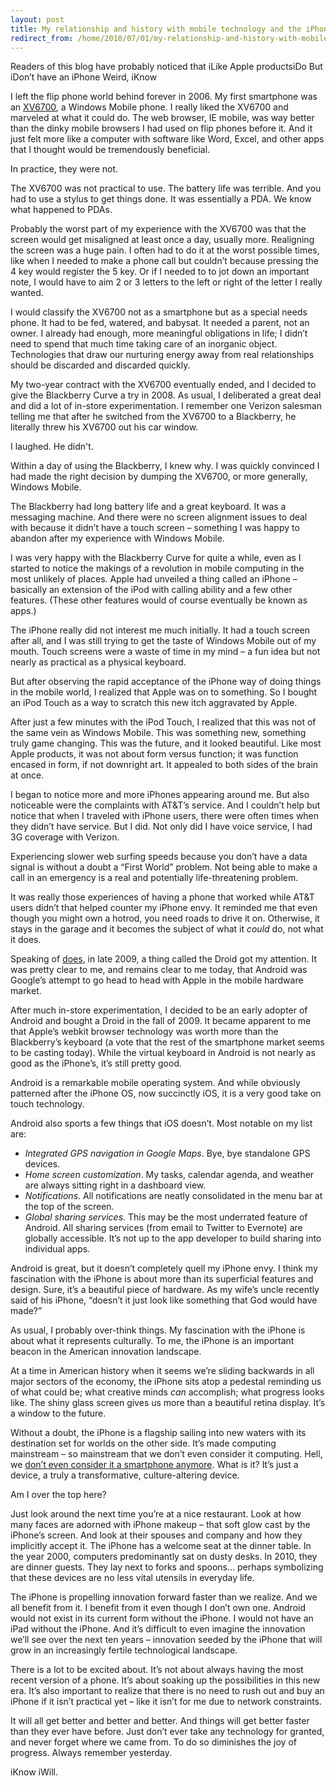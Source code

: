 ```yaml
---
layout: post
title: My relationship and history with mobile technology and the iPhone
redirect_from: /home/2010/07/01/my-relationship-and-history-with-mobile-technology-and-the-iphone/index.html
---
```

<p>Readers of this blog have probably noticed that iLike Apple productsiDo
But iDon’t have an iPhone
Weird, iKnow</p>
<p>I left the flip phone world behind forever in 2006. My first smartphone was an <a href="http://pocketpccentral.net/verizon_xv6700.htm">XV6700</a>, a Windows Mobile phone.  I really liked the XV6700 and marveled at what it could do. The web browser, IE mobile, was way better than the dinky mobile browsers I had used on flip phones before it. And it just felt more like a computer with software like Word, Excel, and other apps that I thought would be tremendously beneficial.</p>
<p>In practice, they were not.</p>
<p><!--more-->The XV6700 was not practical to use.  The battery life was terrible.  And you had to use a stylus to get things done.  It was essentially a PDA. We know what happened to PDAs.</p>
<p>Probably the worst part of my experience with the XV6700 was that the screen would get misaligned at least once a day, usually more.  Realigning the screen was a huge pain. I often had to do it at the worst possible times, like when I needed to make a phone call but couldn’t because pressing the 4 key would register the 5 key.  Or if I needed to to jot down an important note, I would have to aim 2 or 3 letters to the left or right of the letter I really wanted.</p>
<p>I would classify the XV6700 not as a smartphone but as a special needs phone.  It had to be fed, watered, and babysat. It needed a parent, not an owner. I already had enough, more meaningful obligations in life; I didn’t need to spend that much time taking care of an inorganic object. Technologies that draw our nurturing energy away from real relationships should be discarded and discarded quickly.</p>
<p>My two-year contract with the XV6700 eventually ended, and I decided to give the Blackberry Curve a try in 2008. As usual, I deliberated a great deal and did a lot of in-store experimentation. I remember one Verizon salesman telling me that after he switched from the XV6700 to a Blackberry, he literally threw his XV6700 out his car window.</p>
<p>I laughed. He didn't.</p>
<p>Within a day of using the Blackberry, I knew why. I was quickly convinced I had made the right decision by dumping the XV6700, or more generally, Windows Mobile.</p>
<p>The Blackberry had long battery life and a great keyboard.  It was a messaging machine. And there were no screen alignment issues to deal with because it didn’t have a touch screen – something I was happy to abandon after my experience with Windows Mobile.</p>
<p>I was very happy with the Blackberry Curve for quite a while, even as I started to notice the makings of a revolution in mobile computing in the most unlikely of places. Apple had unveiled a thing called an iPhone – basically an extension of the iPod with calling ability and a few other features. (These other features would of course eventually be known as apps.)</p>
<p>The iPhone really did not interest me much initially.  It had a touch screen after all, and I was still trying to get the taste of Windows Mobile out of my mouth. Touch screens were a waste of time in my mind – a fun idea but not nearly as practical as a physical keyboard.</p>
<p>But after observing the rapid acceptance of the iPhone way of doing things in the mobile world, I realized that Apple was on to something.  So I bought an iPod Touch as a way to scratch this new itch aggravated by Apple.</p>
<p>After just a few minutes with the iPod Touch, I realized that this was not of the same vein as Windows Mobile.  This was something new, something truly game changing.  This was the future, and it looked beautiful. Like most Apple products, it was not about form versus function; it was function encased in form, if not downright art. It appealed to both sides of the brain at once.</p>
<p>I began to notice more and more iPhones appearing around me.  But also noticeable were the complaints with AT&amp;T’s service.  And I couldn’t help but notice that when I traveled with iPhone users, there were often times when they didn’t have service. But I did.  Not only did I have voice service, I had 3G coverage with Verizon.</p>
<p>Experiencing slower web surfing speeds because you don’t have a data signal is without a doubt a “First World” problem.  Not being able to make a call in an emergency is a real and potentially life-threatening problem.</p>
<p>It was really those experiences of having a phone that worked while AT&amp;T users didn’t that helped counter my iPhone envy.  It reminded me that even though you might own a hotrod, you need roads to drive it on.  Otherwise, it stays in the garage and it becomes the subject of what it <em>could</em> do, not what it does.</p>
<p>Speaking of <a href="http://phandroid.com/2010/05/14/droid-does-campaign-keeps-going-and-going-and-going/">does</a>, in late 2009, a thing called the Droid got my attention.  It was pretty clear to me, and remains clear to me today, that Android was Google’s attempt to go head to head with Apple in the mobile hardware market.</p>
<p>After much in-store experimentation, I decided to be an early adopter of Android and bought a Droid in the fall of 2009.  It became apparent to me that Apple’s webkit browser technology was worth more than the Blackberry’s keyboard (a vote that the rest of the smartphone market seems to be casting today).  While the virtual keyboard in Android is not nearly as good as the iPhone’s, it’s still pretty good.</p>
<p>Android is a remarkable mobile operating system.  And while obviously patterned after the iPhone OS, now succinctly iOS, it is a very good take on touch technology.</p>
<p>Android also sports a few things that iOS doesn’t.  Most notable on my list are:</p>
<ul>
<li><em>Integrated GPS navigation in Google Maps</em>. Bye, bye standalone GPS devices.</li>
<li><em>Home screen customization</em>. My tasks, calendar agenda, and weather are always sitting right in a dashboard view.</li>
<li><em>Notifications</em>. All notifications are neatly consolidated in the menu bar at the top of the screen.</li>
<li><em>Global sharing services</em>. This may be the most underrated feature of Android. All sharing services (from email to Twitter to Evernote) are globally accessible. It’s not up to the app developer to build sharing into individual apps.</li>
</ul>
<p>Android is great, but it doesn’t completely quell my iPhone envy.  I think my fascination with the iPhone is about more than its superficial features and design.  Sure, it’s a beautiful piece of hardware. As my wife’s uncle recently said of his iPhone, “doesn’t it just look like something that God would have made?”</p>
<p>As usual, I probably over-think things. My fascination with the iPhone is about what it represents culturally.  To me, the iPhone is an important beacon in the American innovation landscape.</p>
<p>At a time in American history when it seems we’re sliding backwards in all major sectors of the economy, the iPhone sits atop a pedestal reminding us of what could be; what creative minds <em>can</em> accomplish; what progress looks like. The shiny glass screen gives us more than a beautiful retina display. It’s a window to the future.</p>
<p>Without a doubt, the iPhone is a flagship sailing into new waters with its destination set for worlds on the other side.  It’s made computing mainstream – so mainstream that we don’t even consider it computing.  Hell, we <a href="http://daringfireball.net/linked/2010/06/26/smart">don’t even consider it a smartphone anymore</a>.  What is it? It’s just a device, a truly a transformative, culture-altering device.</p>
<p>Am I over the top here?</p>
<p>Just look around the next time you’re at a nice restaurant. Look at how many faces are adorned with iPhone makeup – that soft glow cast by the iPhone’s screen.  And look at their spouses and company and how they implicitly accept it.  The iPhone has a welcome seat at the dinner table.  In the year 2000, computers predominantly sat on dusty desks.  In 2010, they are dinner guests. They lay next to forks and spoons… perhaps symbolizing that these devices are no less vital utensils in everyday life.</p>
<p>The iPhone is propelling innovation forward faster than we realize.  And we all benefit from it.  I benefit from it even though I don’t own one.  Android would not exist in its current form without the iPhone.  I would not have an iPad without the iPhone.  And it’s difficult to even imagine the innovation we’ll see over the next ten years – innovation seeded by the iPhone that will grow in an increasingly fertile technological landscape.</p>
<p>There is a lot to be excited about.  It’s not about always having the most recent version of a phone.  It’s about soaking up the possibilities in this new era.  It’s also important to realize that there is no need to rush out and buy an iPhone if it isn’t practical yet – like it isn’t for me due to network constraints.</p>
<p>It will all get better and better and better.  And things will get better faster than they ever have before.  Just don’t ever take any technology for granted, and never forget where we came from. To do so diminishes the joy of progress. Always remember yesterday.</p>
<p>iKnow iWill.</p>
